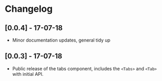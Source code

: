 # Changelog

## [0.0.4] - 17-07-18
- Minor documentation updates, general tidy up

## [0.0.3] - 17-07-18
- Public release of the tabs component, includes the `<Tabs>` and `<Tab>` with initial API.
